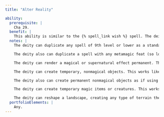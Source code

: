 ```yaml
---
title: "Alter Reality"

ability:
  prerequisite: |
    Cha 29.
  benefit: |
    This ability is similar to the {% spell_link wish %} spell. The deity merely thinks of something and then makes it so. Doing this requires at least a standard action.
  notes: |
    The deity can duplicate any spell of 9th level or lower as a standard action. The duplicated spell has no material or XP component, and the DC of its saving throw (if one is allowed) is 20 + the deity's rank + the deity's Charisma modifier.

    The deity also can duplicate a spell with any metamagic feat (so long as the metamagic feat is available to characters of 20th level or lower). This use of the ability requires the deity to rest for 1 round for each level that the feat would normally add to the spell. It still takes a standard action to use this ability, so there is no point in using the ability to duplicate a quickened spell.

    The deity can render a magical or supernatural effect permanent. The rest requirement varies with the effect: 10 minutes per level of the effect times the number of subjects affected, 10 minutes per total Hit Dice of creatures affected, or 10 minutes per 10-foot cube affected. Use the highest applicable value.

    The deity can create temporary, nonmagical objects. This works like the Create Object ability (including the required rest period), except that the items last one day per rank.

    The deity also can create permanent nonmagical objects as if using the Create Object ability except that all rest requirements are doubled and there is no reduction in rest time for being on an Outer Plane or in the deity's own realm.

    The deity can create temporary magic items or creatures. This works like the Divine Creation ability (including the required rest period), except that the items or creatures created last 1 hour per rank. This ability cannot create permanent magic items or creatures.

    The deity can reshape a landscape, creating any type of terrain the deity can imagine. Each 10-foot cube of material to be reshaped requires 1 round of effort, and the deity must rest for one day per 10-foot cube shaped after the work is completed.
  portfolioElements: |
    Any.
---
```

